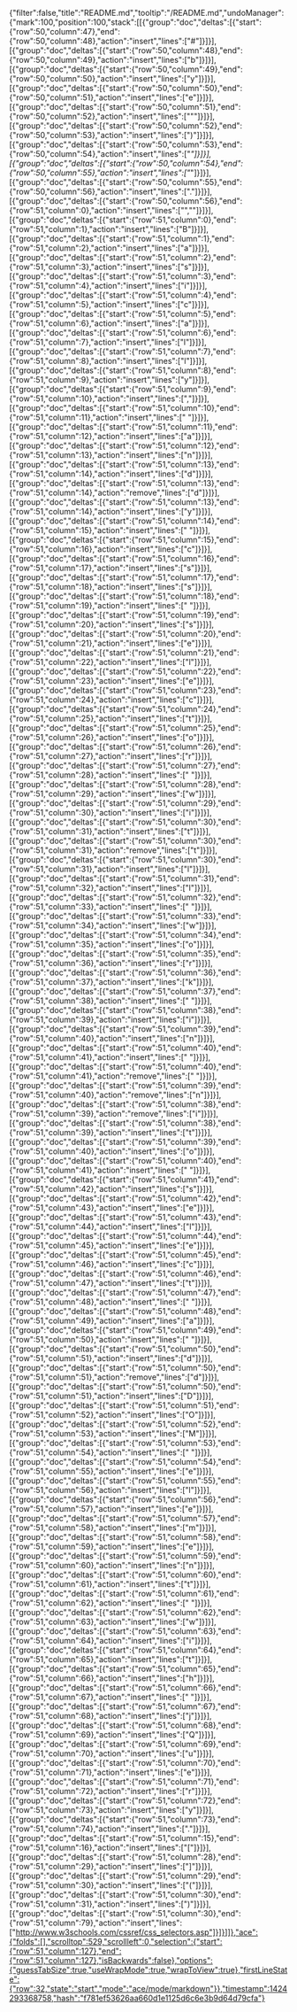 {"filter":false,"title":"README.md","tooltip":"/README.md","undoManager":{"mark":100,"position":100,"stack":[[{"group":"doc","deltas":[{"start":{"row":50,"column":47},"end":{"row":50,"column":48},"action":"insert","lines":["#"]}]}],[{"group":"doc","deltas":[{"start":{"row":50,"column":48},"end":{"row":50,"column":49},"action":"insert","lines":["b"]}]}],[{"group":"doc","deltas":[{"start":{"row":50,"column":49},"end":{"row":50,"column":50},"action":"insert","lines":["y"]}]}],[{"group":"doc","deltas":[{"start":{"row":50,"column":50},"end":{"row":50,"column":51},"action":"insert","lines":["e"]}]}],[{"group":"doc","deltas":[{"start":{"row":50,"column":51},"end":{"row":50,"column":52},"action":"insert","lines":["\""]}]}],[{"group":"doc","deltas":[{"start":{"row":50,"column":52},"end":{"row":50,"column":53},"action":"insert","lines":[")"]}]}],[{"group":"doc","deltas":[{"start":{"row":50,"column":53},"end":{"row":50,"column":54},"action":"insert","lines":["*"]}]}],[{"group":"doc","deltas":[{"start":{"row":50,"column":54},"end":{"row":50,"column":55},"action":"insert","lines":["*"]}]}],[{"group":"doc","deltas":[{"start":{"row":50,"column":55},"end":{"row":50,"column":56},"action":"insert","lines":["."]}]}],[{"group":"doc","deltas":[{"start":{"row":50,"column":56},"end":{"row":51,"column":0},"action":"insert","lines":["",""]}]}],[{"group":"doc","deltas":[{"start":{"row":51,"column":0},"end":{"row":51,"column":1},"action":"insert","lines":["B"]}]}],[{"group":"doc","deltas":[{"start":{"row":51,"column":1},"end":{"row":51,"column":2},"action":"insert","lines":["a"]}]}],[{"group":"doc","deltas":[{"start":{"row":51,"column":2},"end":{"row":51,"column":3},"action":"insert","lines":["s"]}]}],[{"group":"doc","deltas":[{"start":{"row":51,"column":3},"end":{"row":51,"column":4},"action":"insert","lines":["i"]}]}],[{"group":"doc","deltas":[{"start":{"row":51,"column":4},"end":{"row":51,"column":5},"action":"insert","lines":["c"]}]}],[{"group":"doc","deltas":[{"start":{"row":51,"column":5},"end":{"row":51,"column":6},"action":"insert","lines":["a"]}]}],[{"group":"doc","deltas":[{"start":{"row":51,"column":6},"end":{"row":51,"column":7},"action":"insert","lines":["l"]}]}],[{"group":"doc","deltas":[{"start":{"row":51,"column":7},"end":{"row":51,"column":8},"action":"insert","lines":["l"]}]}],[{"group":"doc","deltas":[{"start":{"row":51,"column":8},"end":{"row":51,"column":9},"action":"insert","lines":["y"]}]}],[{"group":"doc","deltas":[{"start":{"row":51,"column":9},"end":{"row":51,"column":10},"action":"insert","lines":[","]}]}],[{"group":"doc","deltas":[{"start":{"row":51,"column":10},"end":{"row":51,"column":11},"action":"insert","lines":[" "]}]}],[{"group":"doc","deltas":[{"start":{"row":51,"column":11},"end":{"row":51,"column":12},"action":"insert","lines":["a"]}]}],[{"group":"doc","deltas":[{"start":{"row":51,"column":12},"end":{"row":51,"column":13},"action":"insert","lines":["n"]}]}],[{"group":"doc","deltas":[{"start":{"row":51,"column":13},"end":{"row":51,"column":14},"action":"insert","lines":["d"]}]}],[{"group":"doc","deltas":[{"start":{"row":51,"column":13},"end":{"row":51,"column":14},"action":"remove","lines":["d"]}]}],[{"group":"doc","deltas":[{"start":{"row":51,"column":13},"end":{"row":51,"column":14},"action":"insert","lines":["y"]}]}],[{"group":"doc","deltas":[{"start":{"row":51,"column":14},"end":{"row":51,"column":15},"action":"insert","lines":[" "]}]}],[{"group":"doc","deltas":[{"start":{"row":51,"column":15},"end":{"row":51,"column":16},"action":"insert","lines":["c"]}]}],[{"group":"doc","deltas":[{"start":{"row":51,"column":16},"end":{"row":51,"column":17},"action":"insert","lines":["s"]}]}],[{"group":"doc","deltas":[{"start":{"row":51,"column":17},"end":{"row":51,"column":18},"action":"insert","lines":["s"]}]}],[{"group":"doc","deltas":[{"start":{"row":51,"column":18},"end":{"row":51,"column":19},"action":"insert","lines":[" "]}]}],[{"group":"doc","deltas":[{"start":{"row":51,"column":19},"end":{"row":51,"column":20},"action":"insert","lines":["s"]}]}],[{"group":"doc","deltas":[{"start":{"row":51,"column":20},"end":{"row":51,"column":21},"action":"insert","lines":["e"]}]}],[{"group":"doc","deltas":[{"start":{"row":51,"column":21},"end":{"row":51,"column":22},"action":"insert","lines":["l"]}]}],[{"group":"doc","deltas":[{"start":{"row":51,"column":22},"end":{"row":51,"column":23},"action":"insert","lines":["e"]}]}],[{"group":"doc","deltas":[{"start":{"row":51,"column":23},"end":{"row":51,"column":24},"action":"insert","lines":["c"]}]}],[{"group":"doc","deltas":[{"start":{"row":51,"column":24},"end":{"row":51,"column":25},"action":"insert","lines":["t"]}]}],[{"group":"doc","deltas":[{"start":{"row":51,"column":25},"end":{"row":51,"column":26},"action":"insert","lines":["o"]}]}],[{"group":"doc","deltas":[{"start":{"row":51,"column":26},"end":{"row":51,"column":27},"action":"insert","lines":["r"]}]}],[{"group":"doc","deltas":[{"start":{"row":51,"column":27},"end":{"row":51,"column":28},"action":"insert","lines":[" "]}]}],[{"group":"doc","deltas":[{"start":{"row":51,"column":28},"end":{"row":51,"column":29},"action":"insert","lines":["w"]}]}],[{"group":"doc","deltas":[{"start":{"row":51,"column":29},"end":{"row":51,"column":30},"action":"insert","lines":["i"]}]}],[{"group":"doc","deltas":[{"start":{"row":51,"column":30},"end":{"row":51,"column":31},"action":"insert","lines":["t"]}]}],[{"group":"doc","deltas":[{"start":{"row":51,"column":30},"end":{"row":51,"column":31},"action":"remove","lines":["t"]}]}],[{"group":"doc","deltas":[{"start":{"row":51,"column":30},"end":{"row":51,"column":31},"action":"insert","lines":["l"]}]}],[{"group":"doc","deltas":[{"start":{"row":51,"column":31},"end":{"row":51,"column":32},"action":"insert","lines":["l"]}]}],[{"group":"doc","deltas":[{"start":{"row":51,"column":32},"end":{"row":51,"column":33},"action":"insert","lines":[" "]}]}],[{"group":"doc","deltas":[{"start":{"row":51,"column":33},"end":{"row":51,"column":34},"action":"insert","lines":["w"]}]}],[{"group":"doc","deltas":[{"start":{"row":51,"column":34},"end":{"row":51,"column":35},"action":"insert","lines":["o"]}]}],[{"group":"doc","deltas":[{"start":{"row":51,"column":35},"end":{"row":51,"column":36},"action":"insert","lines":["r"]}]}],[{"group":"doc","deltas":[{"start":{"row":51,"column":36},"end":{"row":51,"column":37},"action":"insert","lines":["k"]}]}],[{"group":"doc","deltas":[{"start":{"row":51,"column":37},"end":{"row":51,"column":38},"action":"insert","lines":[" "]}]}],[{"group":"doc","deltas":[{"start":{"row":51,"column":38},"end":{"row":51,"column":39},"action":"insert","lines":["i"]}]}],[{"group":"doc","deltas":[{"start":{"row":51,"column":39},"end":{"row":51,"column":40},"action":"insert","lines":["n"]}]}],[{"group":"doc","deltas":[{"start":{"row":51,"column":40},"end":{"row":51,"column":41},"action":"insert","lines":[" "]}]}],[{"group":"doc","deltas":[{"start":{"row":51,"column":40},"end":{"row":51,"column":41},"action":"remove","lines":[" "]}]}],[{"group":"doc","deltas":[{"start":{"row":51,"column":39},"end":{"row":51,"column":40},"action":"remove","lines":["n"]}]}],[{"group":"doc","deltas":[{"start":{"row":51,"column":38},"end":{"row":51,"column":39},"action":"remove","lines":["i"]}]}],[{"group":"doc","deltas":[{"start":{"row":51,"column":38},"end":{"row":51,"column":39},"action":"insert","lines":["t"]}]}],[{"group":"doc","deltas":[{"start":{"row":51,"column":39},"end":{"row":51,"column":40},"action":"insert","lines":["o"]}]}],[{"group":"doc","deltas":[{"start":{"row":51,"column":40},"end":{"row":51,"column":41},"action":"insert","lines":[" "]}]}],[{"group":"doc","deltas":[{"start":{"row":51,"column":41},"end":{"row":51,"column":42},"action":"insert","lines":["s"]}]}],[{"group":"doc","deltas":[{"start":{"row":51,"column":42},"end":{"row":51,"column":43},"action":"insert","lines":["e"]}]}],[{"group":"doc","deltas":[{"start":{"row":51,"column":43},"end":{"row":51,"column":44},"action":"insert","lines":["l"]}]}],[{"group":"doc","deltas":[{"start":{"row":51,"column":44},"end":{"row":51,"column":45},"action":"insert","lines":["e"]}]}],[{"group":"doc","deltas":[{"start":{"row":51,"column":45},"end":{"row":51,"column":46},"action":"insert","lines":["c"]}]}],[{"group":"doc","deltas":[{"start":{"row":51,"column":46},"end":{"row":51,"column":47},"action":"insert","lines":["t"]}]}],[{"group":"doc","deltas":[{"start":{"row":51,"column":47},"end":{"row":51,"column":48},"action":"insert","lines":[" "]}]}],[{"group":"doc","deltas":[{"start":{"row":51,"column":48},"end":{"row":51,"column":49},"action":"insert","lines":["a"]}]}],[{"group":"doc","deltas":[{"start":{"row":51,"column":49},"end":{"row":51,"column":50},"action":"insert","lines":[" "]}]}],[{"group":"doc","deltas":[{"start":{"row":51,"column":50},"end":{"row":51,"column":51},"action":"insert","lines":["d"]}]}],[{"group":"doc","deltas":[{"start":{"row":51,"column":50},"end":{"row":51,"column":51},"action":"remove","lines":["d"]}]}],[{"group":"doc","deltas":[{"start":{"row":51,"column":50},"end":{"row":51,"column":51},"action":"insert","lines":["D"]}]}],[{"group":"doc","deltas":[{"start":{"row":51,"column":51},"end":{"row":51,"column":52},"action":"insert","lines":["O"]}]}],[{"group":"doc","deltas":[{"start":{"row":51,"column":52},"end":{"row":51,"column":53},"action":"insert","lines":["M"]}]}],[{"group":"doc","deltas":[{"start":{"row":51,"column":53},"end":{"row":51,"column":54},"action":"insert","lines":[" "]}]}],[{"group":"doc","deltas":[{"start":{"row":51,"column":54},"end":{"row":51,"column":55},"action":"insert","lines":["e"]}]}],[{"group":"doc","deltas":[{"start":{"row":51,"column":55},"end":{"row":51,"column":56},"action":"insert","lines":["l"]}]}],[{"group":"doc","deltas":[{"start":{"row":51,"column":56},"end":{"row":51,"column":57},"action":"insert","lines":["e"]}]}],[{"group":"doc","deltas":[{"start":{"row":51,"column":57},"end":{"row":51,"column":58},"action":"insert","lines":["m"]}]}],[{"group":"doc","deltas":[{"start":{"row":51,"column":58},"end":{"row":51,"column":59},"action":"insert","lines":["e"]}]}],[{"group":"doc","deltas":[{"start":{"row":51,"column":59},"end":{"row":51,"column":60},"action":"insert","lines":["n"]}]}],[{"group":"doc","deltas":[{"start":{"row":51,"column":60},"end":{"row":51,"column":61},"action":"insert","lines":["t"]}]}],[{"group":"doc","deltas":[{"start":{"row":51,"column":61},"end":{"row":51,"column":62},"action":"insert","lines":[" "]}]}],[{"group":"doc","deltas":[{"start":{"row":51,"column":62},"end":{"row":51,"column":63},"action":"insert","lines":["w"]}]}],[{"group":"doc","deltas":[{"start":{"row":51,"column":63},"end":{"row":51,"column":64},"action":"insert","lines":["i"]}]}],[{"group":"doc","deltas":[{"start":{"row":51,"column":64},"end":{"row":51,"column":65},"action":"insert","lines":["t"]}]}],[{"group":"doc","deltas":[{"start":{"row":51,"column":65},"end":{"row":51,"column":66},"action":"insert","lines":["h"]}]}],[{"group":"doc","deltas":[{"start":{"row":51,"column":66},"end":{"row":51,"column":67},"action":"insert","lines":[" "]}]}],[{"group":"doc","deltas":[{"start":{"row":51,"column":67},"end":{"row":51,"column":68},"action":"insert","lines":["j"]}]}],[{"group":"doc","deltas":[{"start":{"row":51,"column":68},"end":{"row":51,"column":69},"action":"insert","lines":["Q"]}]}],[{"group":"doc","deltas":[{"start":{"row":51,"column":69},"end":{"row":51,"column":70},"action":"insert","lines":["u"]}]}],[{"group":"doc","deltas":[{"start":{"row":51,"column":70},"end":{"row":51,"column":71},"action":"insert","lines":["e"]}]}],[{"group":"doc","deltas":[{"start":{"row":51,"column":71},"end":{"row":51,"column":72},"action":"insert","lines":["r"]}]}],[{"group":"doc","deltas":[{"start":{"row":51,"column":72},"end":{"row":51,"column":73},"action":"insert","lines":["y"]}]}],[{"group":"doc","deltas":[{"start":{"row":51,"column":73},"end":{"row":51,"column":74},"action":"insert","lines":["."]}]}],[{"group":"doc","deltas":[{"start":{"row":51,"column":15},"end":{"row":51,"column":16},"action":"insert","lines":["["]}]}],[{"group":"doc","deltas":[{"start":{"row":51,"column":28},"end":{"row":51,"column":29},"action":"insert","lines":["]"]}]}],[{"group":"doc","deltas":[{"start":{"row":51,"column":29},"end":{"row":51,"column":30},"action":"insert","lines":["("]}]}],[{"group":"doc","deltas":[{"start":{"row":51,"column":30},"end":{"row":51,"column":31},"action":"insert","lines":[")"]}]}],[{"group":"doc","deltas":[{"start":{"row":51,"column":30},"end":{"row":51,"column":79},"action":"insert","lines":["http://www.w3schools.com/cssref/css_selectors.asp"]}]}]]},"ace":{"folds":[],"scrolltop":529,"scrollleft":0,"selection":{"start":{"row":51,"column":127},"end":{"row":51,"column":127},"isBackwards":false},"options":{"guessTabSize":true,"useWrapMode":true,"wrapToView":true},"firstLineState":{"row":32,"state":"start","mode":"ace/mode/markdown"}},"timestamp":1424293368758,"hash":"f781ef53626aa660d1e1125d6c6e3b9d64d79cfa"}